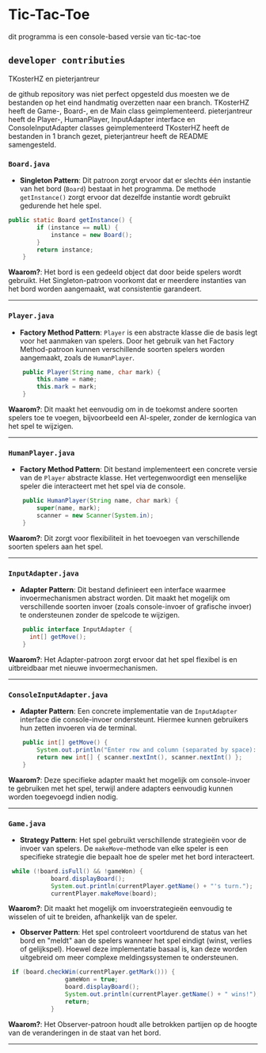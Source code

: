 # Tic-Tac-Toe

dit programma is een console-based versie van tic-tac-toe

## **`developer contributies`**

TKosterHZ en pieterjantreur

de github repository was niet perfect opgesteld dus moesten we de bestanden op het eind handmatig overzetten naar een branch.
TKosterHZ heeft de Game-, Board-, en de Main class geimplementeerd.
pieterjantreur heeft de Player-, HumanPlayer, InputAdapter interface en ConsoleInputAdapter classes geimplementeerd
TKosterHZ heeft de bestanden in 1 branch gezet, pieterjantreur heeft de README samengesteld.

### **`Board.java`**
- **Singleton Pattern**: 
  Dit patroon zorgt ervoor dat er slechts één instantie van het bord (`Board`) bestaat in het programma. De methode `getInstance()` zorgt ervoor dat dezelfde instantie wordt gebruikt gedurende het hele spel.
```java
public static Board getInstance() {
        if (instance == null) {
            instance = new Board();
        }
        return instance;
    }
```
  
  **Waarom?**: Het bord is een gedeeld object dat door beide spelers wordt gebruikt. Het Singleton-patroon voorkomt dat er meerdere instanties van het bord worden aangemaakt, wat consistentie garandeert.

---

### **`Player.java`**
- **Factory Method Pattern**:
  `Player` is een abstracte klasse die de basis legt voor het aanmaken van spelers. Door het gebruik van het Factory Method-patroon kunnen verschillende soorten spelers worden aangemaakt, zoals de `HumanPlayer`.
```java
    public Player(String name, char mark) {
        this.name = name;
        this.mark = mark;
    }
```

  **Waarom?**: Dit maakt het eenvoudig om in de toekomst andere soorten spelers toe te voegen, bijvoorbeeld een AI-speler, zonder de kernlogica van het spel te wijzigen.

---

### **`HumanPlayer.java`**
- **Factory Method Pattern**:
  Dit bestand implementeert een concrete versie van de `Player` abstracte klasse. Het vertegenwoordigt een menselijke speler die interacteert met het spel via de console.
```java
    public HumanPlayer(String name, char mark) {
        super(name, mark);
        scanner = new Scanner(System.in);
    }
```
  **Waarom?**: Dit zorgt voor flexibiliteit in het toevoegen van verschillende soorten spelers aan het spel.

---

### **`InputAdapter.java`**
- **Adapter Pattern**:
  Dit bestand definieert een interface waarmee invoermechanismen abstract worden. Dit maakt het mogelijk om verschillende soorten invoer (zoals console-invoer of grafische invoer) te ondersteunen zonder de spelcode te wijzigen.
```java
    public interface InputAdapter {
      int[] getMove();
    }
```

  **Waarom?**: Het Adapter-patroon zorgt ervoor dat het spel flexibel is en uitbreidbaar met nieuwe invoermechanismen.

---

### **`ConsoleInputAdapter.java`**
- **Adapter Pattern**:
  Een concrete implementatie van de `InputAdapter` interface die console-invoer ondersteunt. Hiermee kunnen gebruikers hun zetten invoeren via de terminal.
```java
    public int[] getMove() {
        System.out.println("Enter row and column (separated by space): ");
        return new int[] { scanner.nextInt(), scanner.nextInt() };
    }
```
  **Waarom?**: Deze specifieke adapter maakt het mogelijk om console-invoer te gebruiken met het spel, terwijl andere adapters eenvoudig kunnen worden toegevoegd indien nodig.

---

### **`Game.java`**
- **Strategy Pattern**:
  Het spel gebruikt verschillende strategieën voor de invoer van spelers. De `makeMove`-methode van elke speler is een specifieke strategie die bepaalt hoe de speler met het bord interacteert.
```java
 while (!board.isFull() && !gameWon) {
            board.displayBoard();
            System.out.println(currentPlayer.getName() + "'s turn.");
            currentPlayer.makeMove(board);
```

  **Waarom?**: Dit maakt het mogelijk om invoerstrategieën eenvoudig te wisselen of uit te breiden, afhankelijk van de speler.

- **Observer Pattern**:
  Het spel controleert voortdurend de status van het bord en "meldt" aan de spelers wanneer het spel eindigt (winst, verlies of gelijkspel). Hoewel deze implementatie basaal is, kan deze worden uitgebreid om meer complexe meldingssystemen te ondersteunen.
```java
 if (board.checkWin(currentPlayer.getMark())) {
                gameWon = true;
                board.displayBoard();
                System.out.println(currentPlayer.getName() + " wins!");
                return;
            }
```

  **Waarom?**: Het Observer-patroon houdt alle betrokken partijen op de hoogte van de veranderingen in de staat van het bord.
  
---
